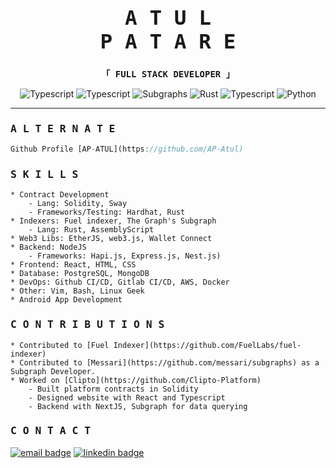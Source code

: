 <h3 align="center">
    <samp>
        <h1>A T U L <br/>  P A T A R E</h1>
    </samp>
</h3>

<p align="center">
    <samp>
        <strong>「 FULL STACK DEVELOPER 」</strong>
    </samp>
</p>

<!-- languages -->
<p align="center">
    <img alt="Typescript" src="https://img.shields.io/badge/-Typescript-1572B6?style=flat-square&logo=Typescript&logoColor=white">
    <img alt="Typescript" src="https://img.shields.io/badge/-React-088da5?style=flat-square&logo=React&logoColor=white">
    <img alt="Subgraphs" src="https://img.shields.io/badge/-Subgraphs-9F418E?style=flat-square&logo=Graphql&logoColor=white">
    <img alt="Rust" src="https://img.shields.io/badge/-Rust-3f3138?style=flat-square&logo=Rust&logoColor=white">
    <img alt="Typescript" src="https://img.shields.io/badge/-Java-ff7f50?style=flat-square&logo=Kotlin&logoColor=white">
    <img alt="Python" src="https://img.shields.io/badge/-Python-3776AB?style=flat-square&logo=Python&logoColor=white">
</p>

----- 

<h3>
    <samp>A L T E R N A T E</samp>
</h3>

```js
Github Profile [AP-ATUL](https://github.com/AP-Atul)
```

<h3>
    <samp>S K I L L S</samp>
</h3>

```
* Contract Development
    - Lang: Solidity, Sway
    - Frameworks/Testing: Hardhat, Rust
* Indexers: Fuel indexer, The Graph's Subgraph
    - Lang: Rust, AssemblyScript
* Web3 Libs: EtherJS, web3.js, Wallet Connect
* Backend: NodeJS
    - Frameworks: Hapi.js, Express.js, Nest.js)
* Frontend: React, HTML, CSS
* Database: PostgreSQL, MongoDB
* DevOps: Github CI/CD, Gitlab CI/CD, AWS, Docker
* Other: Vim, Bash, Linux Geek
* Android App Development
```

<h3>
    <samp>C O N T R I B U T I O N S</samp>
</h3>

```
* Contributed to [Fuel Indexer](https://github.com/FuelLabs/fuel-indexer)
* Contributed to [Messari](https://github.com/messari/subgraphs) as a Subgraph Developer.
* Worked on [Clipto](https://github.com/Clipto-Platform)
    - Built platform contracts in Solidity
    - Designed website with React and Typescript
    - Backend with NextJS, Subgraph for data querying
```

<h3>
    <samp>C O N T A C T</samp>
</h3>

[![email badge](https://img.shields.io/badge/@atul_patare-30302f?style=flat&logo=gmail)](mailto:atul.patare@launchventures.co)
[![linkedin badge](https://img.shields.io/badge/Atul_Patare-30302f?style=flat&logo=linkedin)](https://www.linkedin.com/in/atul-patare-a768a3165/)


<!-- That's it folks -->
